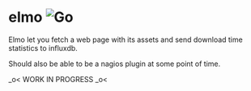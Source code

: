 # elmo ![Go](https://github.com/toubib/elmo/workflows/Go/badge.svg)

Elmo let you fetch a web page with its assets and send download time statistics to influxdb.

Should also be able to be a nagios plugin at some point of time.

 \_o< WORK IN PROGRESS \_o<
